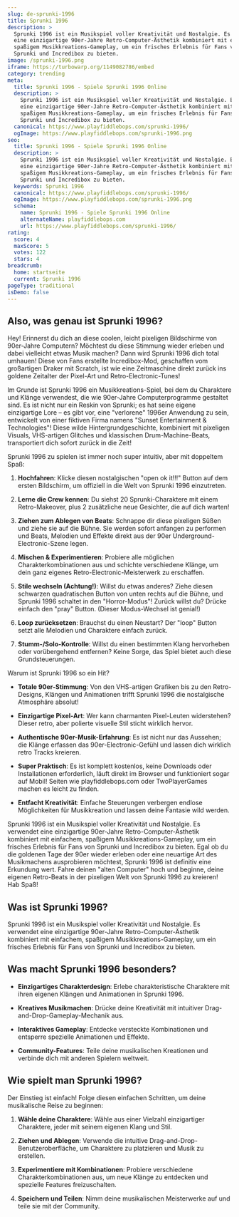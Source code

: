 ```yaml
---
slug: de-sprunki-1996
title: Sprunki 1996
description: >
  Sprunki 1996 ist ein Musikspiel voller Kreativität und Nostalgie. Es verwendet
  eine einzigartige 90er-Jahre Retro-Computer-Ästhetik kombiniert mit einfachem,
  spaßigem Musikkreations-Gameplay, um ein frisches Erlebnis für Fans von
  Sprunki und Incredibox zu bieten.
image: /sprunki-1996.png
iframe: https://turbowarp.org/1149082786/embed
category: trending
meta:
  title: Sprunki 1996 - Spiele Sprunki 1996 Online
  description: >
    Sprunki 1996 ist ein Musikspiel voller Kreativität und Nostalgie. Es verwendet
    eine einzigartige 90er-Jahre Retro-Computer-Ästhetik kombiniert mit einfachem,
    spaßigem Musikkreations-Gameplay, um ein frisches Erlebnis für Fans von
    Sprunki und Incredibox zu bieten.
  canonical: https://www.playfiddlebops.com/sprunki-1996/
  ogImage: https://www.playfiddlebops.com/sprunki-1996.png
seo:
  title: Sprunki 1996 - Spiele Sprunki 1996 Online
  description: >
    Sprunki 1996 ist ein Musikspiel voller Kreativität und Nostalgie. Es verwendet
    eine einzigartige 90er-Jahre Retro-Computer-Ästhetik kombiniert mit einfachem,
    spaßigem Musikkreations-Gameplay, um ein frisches Erlebnis für Fans von
    Sprunki und Incredibox zu bieten.
  keywords: Sprunki 1996
  canonical: https://www.playfiddlebops.com/sprunki-1996/
  ogImage: https://www.playfiddlebops.com/sprunki-1996.png
  schema:
    name: Sprunki 1996 - Spiele Sprunki 1996 Online
    alternateName: playfiddlebops.com
    url: https://www.playfiddlebops.com/sprunki-1996/
rating:
  score: 4
  maxScore: 5
  votes: 122
  stars: 4
breadcrumb:
  home: startseite
  current: Sprunki 1996
pageType: traditional
isDemo: false
---
```


## Also, was genau ist Sprunki 1996?

Hey! Erinnerst du dich an diese coolen, leicht pixeligen Bildschirme von 90er-Jahre Computern? Möchtest du diese Stimmung wieder erleben und dabei vielleicht etwas Musik machen? Dann wird Sprunki 1996 dich total umhauen! Diese von Fans erstellte Incredibox-Mod, geschaffen vom großartigen Draker mit Scratch, ist wie eine Zeitmaschine direkt zurück ins goldene Zeitalter der Pixel-Art und Retro-Electronic-Tunes!

Im Grunde ist Sprunki 1996 ein Musikkreations-Spiel, bei dem du Charaktere und Klänge verwendest, die wie 90er-Jahre Computerprogramme gestaltet sind. Es ist nicht nur ein Reskin von Sprunki; es hat seine eigene einzigartige Lore – es gibt vor, eine "verlorene" 1996er Anwendung zu sein, entwickelt von einer fiktiven Firma namens "Sunset Entertainment & Technologies"! Diese wilde Hintergrundgeschichte, kombiniert mit pixeligen Visuals, VHS-artigen Glitches und klassischen Drum-Machine-Beats, transportiert dich sofort zurück in die Zeit!

Sprunki 1996 zu spielen ist immer noch super intuitiv, aber mit doppeltem Spaß:

1. **Hochfahren**: Klicke diesen nostalgischen "open ok it!!!" Button auf dem ersten Bildschirm, um offiziell in die Welt von Sprunki 1996 einzutreten.

1. **Lerne die Crew kennen**: Du siehst 20 Sprunki-Charaktere mit einem Retro-Makeover, plus 2 zusätzliche neue Gesichter, die auf dich warten!

1. **Ziehen zum Ablegen von Beats**: Schnappe dir diese pixeligen Süßen und ziehe sie auf die Bühne. Sie werden sofort anfangen zu performen und Beats, Melodien und Effekte direkt aus der 90er Underground-Electronic-Szene legen.

1. **Mischen & Experimentieren**: Probiere alle möglichen Charakterkombinationen aus und schichte verschiedene Klänge, um dein ganz eigenes Retro-Electronic-Meisterwerk zu erschaffen.

1. **Stile wechseln (Achtung!)**: Willst du etwas anderes? Ziehe diesen schwarzen quadratischen Button von unten rechts auf die Bühne, und Sprunki 1996 schaltet in den "Horror-Modus"! Zurück willst du? Drücke einfach den "pray" Button. (Dieser Modus-Wechsel ist genial!)

1. **Loop zurücksetzen**: Brauchst du einen Neustart? Der "loop" Button setzt alle Melodien und Charaktere einfach zurück.

1. **Stumm-/Solo-Kontrolle**: Willst du einen bestimmten Klang hervorheben oder vorübergehend entfernen? Keine Sorge, das Spiel bietet auch diese Grundsteuerungen.

Warum ist Sprunki 1996 so ein Hit?

- **Totale 90er-Stimmung**: Von den VHS-artigen Grafiken bis zu den Retro-Designs, Klängen und Animationen trifft Sprunki 1996 die nostalgische Atmosphäre absolut!

- **Einzigartige Pixel-Art**: Wer kann charmanten Pixel-Leuten widerstehen? Dieser retro, aber polierte visuelle Stil sticht wirklich hervor.

- **Authentische 90er-Musik-Erfahrung**: Es ist nicht nur das Aussehen; die Klänge erfassen das 90er-Electronic-Gefühl und lassen dich wirklich retro Tracks kreieren.

- **Super Praktisch**: Es ist komplett kostenlos, keine Downloads oder Installationen erforderlich, läuft direkt im Browser und funktioniert sogar auf Mobil! Seiten wie playfiddlebops.com oder TwoPlayerGames machen es leicht zu finden.

- **Entfacht Kreativität**: Einfache Steuerungen verbergen endlose Möglichkeiten für Musikkreation und lassen deine Fantasie wild werden.

Sprunki 1996 ist ein Musikspiel voller Kreativität und Nostalgie. Es verwendet eine einzigartige 90er-Jahre Retro-Computer-Ästhetik kombiniert mit einfachem, spaßigem Musikkreations-Gameplay, um ein frisches Erlebnis für Fans von Sprunki und Incredibox zu bieten. Egal ob du die goldenen Tage der 90er wieder erleben oder eine neuartige Art des Musikmachens ausprobieren möchtest, Sprunki 1996 ist definitiv eine Erkundung wert. Fahre deinen "alten Computer" hoch und beginne, deine eigenen Retro-Beats in der pixeligen Welt von Sprunki 1996 zu kreieren! Hab Spaß!

## Was ist Sprunki 1996?

Sprunki 1996 ist ein Musikspiel voller Kreativität und Nostalgie. Es verwendet eine einzigartige 90er-Jahre Retro-Computer-Ästhetik kombiniert mit einfachem, spaßigem Musikkreations-Gameplay, um ein frisches Erlebnis für Fans von Sprunki und Incredibox zu bieten.

## Was macht Sprunki 1996 besonders?

- **Einzigartiges Charakterdesign**: Erlebe charakteristische Charaktere mit ihren eigenen Klängen und Animationen in Sprunki 1996.

- **Kreatives Musikmachen**: Drücke deine Kreativität mit intuitiver Drag-and-Drop-Gameplay-Mechanik aus.

- **Interaktives Gameplay**: Entdecke versteckte Kombinationen und entsperre spezielle Animationen und Effekte.

- **Community-Features**: Teile deine musikalischen Kreationen und verbinde dich mit anderen Spielern weltweit.

## Wie spielt man Sprunki 1996?

Der Einstieg ist einfach! Folge diesen einfachen Schritten, um deine musikalische Reise zu beginnen:

1. **Wähle deine Charaktere**: Wähle aus einer Vielzahl einzigartiger Charaktere, jeder mit seinem eigenen Klang und Stil.

1. **Ziehen und Ablegen**: Verwende die intuitive Drag-and-Drop-Benutzeroberfläche, um Charaktere zu platzieren und Musik zu erstellen.

1. **Experimentiere mit Kombinationen**: Probiere verschiedene Charakterkombinationen aus, um neue Klänge zu entdecken und spezielle Features freizuschalten.

1. **Speichern und Teilen**: Nimm deine musikalischen Meisterwerke auf und teile sie mit der Community.